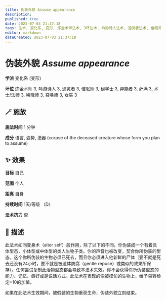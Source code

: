 ```yaml
---
title: 伪装外貌 Assume appearance
description: 
published: true
date: 2023-07-03 21:37:18
tags: 法术, 变化系, 变形, 炼金术师法术, 3环法术, 吟游诗人法术, 通灵者法术, 催眠师法术, 秘学士法术, 异能者法术, 萨满法术, 术士/法师法术, 唤魂师法术, 召唤师法术, 女巫法术
editor: markdown
dateCreated: 2023-07-03 21:37:18
---
```


# **伪装外貌** *Assume appearance*

**学派** 变化系 (变形) 

**环位** 炼金术师 3, 吟游诗人 3, 通灵者 3, 催眠师 3, 秘学士 3, 异能者 3, 萨满 3, 术士/法师 3, 唤魂师 3, 召唤师 3, 女巫 3

## 🪄 施放

**施法时间** 1 分钟

**成分** 语言, 姿势, 法器 (corpse of the deceased creature whose form you plan to assume)

## ✨ 效果 

**目标** 自己 

**范围** 个人

**距离** 自身  

**持续时间** 1天/等级 （D） 

**法术抗力** 否

## 📖 描述

此法术如同变身术（alter self）般作用，除了以下的不同。你伪装成一个有着具体型态，小体型或中体型的类人生物子类。你的声音也被改变，契合你所伪装的型态。这个你所伪装的生物必须已死去，而且你必须进入他新鲜的尸体（要不就是死去还没有24小时，要不就是被遗体防腐（gentle repose）或类似的效果所保存）。任何尝试复制此活物型态都会导致本法术失效。你不会获得你所伪装型态的能力、记忆、癖好或是说话方式。此法术在表现的像被模仿的生物上，给予易容检定+10的加值。

如果在此法术生效期间，被假装的生物重获生命，伪装外貌立刻结束。
    